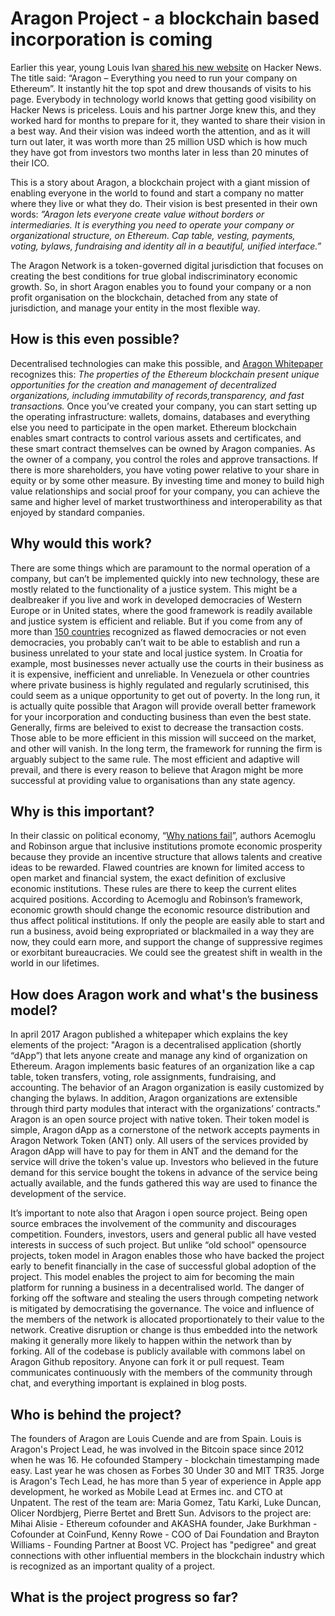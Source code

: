 # Aragon Project - a blockchain based incorporation is coming
Earlier this year, young Louis Ivan [shared his new website](https://news.ycombinator.com/item?id=13616751) on Hacker News. The title said: “Aragon – Everything you need to run your company on Ethereum”. It instantly hit the top spot and drew thousands of visits to his page. Everybody in technology world knows that getting good visibility on Hacker News is priceless. Louis and his partner Jorge knew this, and they worked hard for months to prepare for it, they wanted to share their vision in a best way. And their vision was indeed worth the attention, and as it will turn out later, it was worth more than 25 million USD which is how much they have got from investors two months later in less than 20 minutes of their ICO.

This is a story about Aragon, a blockchain project with a giant mission of enabling everyone in the world to found and start a company no matter where they live or what they do. Their vision is best presented in their own words: 
*”Aragon lets everyone create value without borders or intermediaries. It is everything you need to operate your company or organizational structure, on Ethereum. Cap table, vesting, payments, voting, bylaws, fundraising and identity all in a beautiful, unified interface.”*

The Aragon Network is a token-governed digital jurisdiction that focuses on creating the best conditions for true global indiscriminatory economic growth. So, in short Aragon enables you to found your company or a non profit organisation on the blockchain, detached from any state of jurisdiction, and manage your entity in the most flexible way.

## How is this even possible?
Decentralised technologies can make this possible, and [Aragon Whitepaper](github.com/aragon/whitepaper) recognizes this: *The properties of the Ethereum blockchain present unique opportunities for the creation and management of decentralized organizations, including immutability of records,transparency, and fast transactions.* Once you’ve created your company, you can start setting up the operating infrastructure: wallets, domains, databases and everything else you need to participate in the open market. Ethereum blockchain enables smart contracts to control various assets and certificates, and these smart contract themselves can be owned by Aragon companies. As the owner of a company, you control the roles and approve transactions. If there is more shareholders, you have voting power relative to your share in equity or by some other measure. By investing time and money to build high value relationships and social proof for your company, you can achieve the same and higher level of market trustworthiness and interoperability as that enjoyed by standard companies.

## Why would this work?
There are some things which are paramount to the normal operation of a company, but can’t be implemented quickly into new technology, these are mostly related to the functionality of a justice system. This might be a dealbreaker if you live and work in developed democracies of Western Europe or in United states, where the good framework is readily available and justice system is efficient and reliable. But if you come from any of more than [150 countries](https://en.wikipedia.org/wiki/Democracy_Index) recognized as flawed democracies or not even democracies, you probably can’t wait to be able to establish and run a business unrelated to your state and local justice system. In Croatia for example, most businesses never actually use the courts in their business as it is expensive, inefficient and unreliable. In Venezuela or other countries where private business is highly regulated and regularly scrutinised, this could seem as a unique opportunity to get out of poverty. In the long run, it is actually quite possible that Aragon will provide overall better framework for your incorporation and conducting business than even the best state.
Generally, firms are beleived to exist to decrease the transaction costs. Those able to be more efficient in this mission will succeed on the market, and other will vanish. In the long term, the framework for running the firm is arguably subject to the same rule. The most efficient and adaptive will prevail, and there is every reason to believe that Aragon might be more successful at providing value to organisations than any state agency.

## Why is this important?
In their classic on political economy, “[Why nations fail](https://en.wikipedia.org/wiki/Why_Nations_Fail)”, authors Acemoglu and Robinson argue that inclusive institutions promote economic prosperity because they provide an incentive structure that allows talents and creative ideas to be rewarded. Flawed countries are known for limited access to open market and financial system, the exact definition of exclusive economic institutions. These rules are there to keep the current elites acquired positions. According to Acemoglu and Robinson’s framework, economic growth should change the economic resource distribution and thus affect political institutions. If only the people are easily able to start and run a business, avoid being expropriated or blackmailed in a way they are now, they could earn more, and support the change of suppressive regimes or exorbitant bureaucracies. We could see the greatest shift in wealth in the world in our lifetimes.

## How does Aragon work and what's the business model?
In april 2017 Aragon published a whitepaper which explains the key elements of the project: "Aragon is a decentralised application (shortly “dApp”) that lets anyone create and manage any kind of organization on Ethereum. Aragon implements basic features of an organization like a cap table, token transfers, voting, role assignments, fundraising, and accounting. The behavior of an Aragon organization is easily customized by changing the bylaws. In addition, Aragon organizations are extensible through third party modules that interact with the organizations’ contracts."
Aragon is an open source project with native token. Their token model is simple, Aragon dApp as a cornerstone of the network accepts payments in Aragon Network Token (ANT) only. All users of the services provided by Aragon dApp will have to pay for them in ANT and the demand for the service will drive the token's value up. Investors who believed in the future demand for this service bought the tokens in advance of the service being actually available, and the funds gathered this way are used to finance the development of the service.

It’s important to note also that Aragon i open source project. Being open source embraces the involvement of the community and discourages competition. Founders, investors, users and general public all have vested interests in success of such project. But unlike “old school” opensource projects, token model in Aragon enables those who have backed the project early to benefit financially in the case of successful global adoption of the project. This model enables the project to aim for becoming the main platform for running a business in a decentralised world. The danger of forking off the software and stealing the users through competing network is mitigated by democratising the governance. The voice and influence of the members of the network is allocated proportionately to their value to the network. Creative disruption or change is thus embedded into the network making it generally more likely to happen within the network than by forking.
All of the codebase is publicly available with commons label on Aragon Github repository. Anyone can fork it or pull request. Team communicates continuously with the members of the community through chat, and everything important is explained in blog posts.

## Who is behind the project?
The founders of Aragon are Louis Cuende and  are from Spain. Louis is Aragon's Project Lead, he was involved in the Bitcoin space since 2012 when he was 16. He cofounded Stampery - blockchain timestamping made easy. Last year he was chosen as Forbes 30 Under 30 and MIT TR35. Jorge is Aragon's Tech Lead, he has more than 5 year of experience in Apple app development, he worked as Mobile Lead at Ermes inc. and CTO at Unpatent. The rest of the team are: Maria Gomez, Tatu Karki, Luke Duncan, Olicer Nordbjerg, Pierre Bertet and Brett Sun.
Advisors to the project are: Mihai Alisie - Ethereum cofounder and AKASHA founder, Jake Burkhman - Cofounder at CoinFund, Kenny Rowe - COO of Dai Foundation and Brayton Williams - Founding Partner at Boost VC.
Project has "pedigree" and great connections with other influential members in the blockchain industry which is recognized as an important quality of a project.

## What is the project progress so far?













